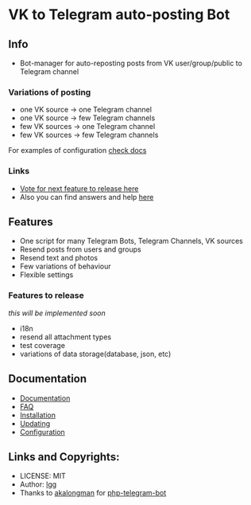 # VK to Telegram auto-posting Bot 

## Info

* Bot-manager for auto-reposting posts from VK user/group/public to Telegram channel

### Variations of posting

* one VK source -> one Telegram channel
* one VK source -> few Telegram channels
* few VK sources -> one Telegram channel
* few VK sources -> few Telegram channels

For examples of configuration [check docs](./docs/config.md)

### Links

* [Vote for next feature to release here](https://github.com/lgg/vk-to-telegram-bot/issues/1)
* Also you can find answers and help [here](./faq.md)

## Features

* One script for many Telegram Bots, Telegram Channels, VK sources
* Resend posts from users and groups
* Resend text and photos
* Few variations of behaviour
* Flexible settings

### Features to release

*this will be implemented soon*

* i18n
* resend all attachment types
* test coverage
* variations of data storage(database, json, etc)

## Documentation

* [Documentation](./docs/readme.md)
* [FAQ](./docs/faq.md)
* [Installation](./docs/install.md)
* [Updating](./docs/updating.md)
* [Configuration](./docs/config.md)

## Links and Copyrights:

* LICENSE: MIT
* Author: [lgg](https://github.com/lgg)
* Thanks to [akalongman](https://github.com/akalongman) for [php-telegram-bot](https://github.com/akalongman/php-telegram-bot)

